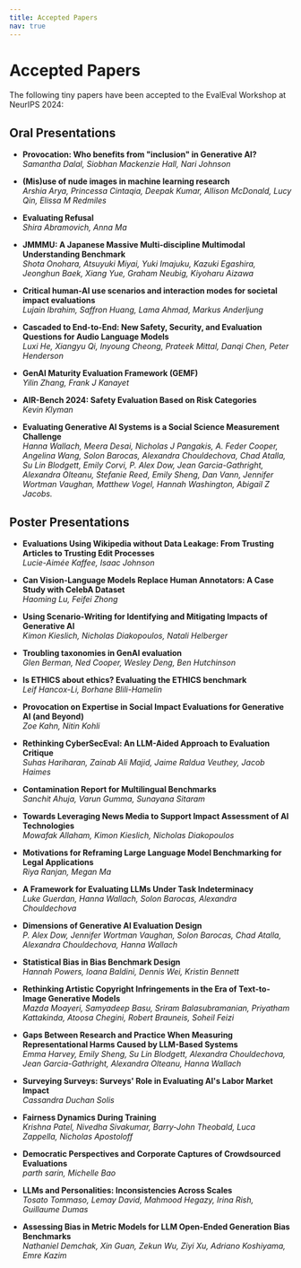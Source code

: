 ```yaml
---
title: Accepted Papers
nav: true
---
```


# Accepted Papers

The following tiny papers have been accepted to the EvalEval Workshop at NeurIPS 2024:

## Oral Presentations

* **Provocation: Who benefits from "inclusion" in Generative AI?**  
  *Samantha Dalal, Siobhan Mackenzie Hall, Nari Johnson*

* **(Mis)use of nude images in machine learning research**  
  *Arshia Arya, Princessa Cintaqia, Deepak Kumar, Allison McDonald, Lucy Qin, Elissa M Redmiles*

* **Evaluating Refusal**  
  *Shira Abramovich, Anna Ma*

* **JMMMU: A Japanese Massive Multi-discipline Multimodal Understanding Benchmark**  
  *Shota Onohara, Atsuyuki Miyai, Yuki Imajuku, Kazuki Egashira, Jeonghun Baek, Xiang Yue, Graham Neubig, Kiyoharu Aizawa*

* **Critical human-AI use scenarios and interaction modes for societal impact evaluations**  
  *Lujain Ibrahim, Saffron Huang, Lama Ahmad, Markus Anderljung*

* **Cascaded to End-to-End: New Safety, Security, and Evaluation Questions for Audio Language Models**  
  *Luxi He, Xiangyu Qi, Inyoung Cheong, Prateek Mittal, Danqi Chen, Peter Henderson*

* **GenAI Maturity Evaluation Framework (GEMF)**  
  *Yilin Zhang, Frank J Kanayet*

* **AIR-Bench 2024: Safety Evaluation Based on Risk Categories**  
  *Kevin Klyman*

* **Evaluating Generative AI Systems is a Social Science Measurement Challenge**  
  *Hanna Wallach, Meera Desai, Nicholas J Pangakis, A. Feder Cooper, Angelina Wang, Solon Barocas, Alexandra Chouldechova, Chad Atalla, Su Lin Blodgett, Emily Corvi, P. Alex Dow, Jean Garcia-Gathright, Alexandra Olteanu, Stefanie Reed, Emily Sheng, Dan Vann, Jennifer Wortman Vaughan, Matthew Vogel, Hannah Washington, Abigail Z Jacobs.*

## Poster Presentations

* **Evaluations Using Wikipedia without Data Leakage: From Trusting Articles to Trusting Edit Processes**  
  *Lucie-Aimée Kaffee, Isaac Johnson*

* **Can Vision-Language Models Replace Human Annotators: A Case Study with CelebA Dataset**  
  *Haoming Lu, Feifei Zhong*

* **Using Scenario-Writing for Identifying and Mitigating Impacts of Generative AI**  
  *Kimon Kieslich, Nicholas Diakopoulos, Natali Helberger*

* **Troubling taxonomies in GenAI evaluation**  
  *Glen Berman, Ned Cooper, Wesley Deng, Ben Hutchinson*

* **Is ETHICS about ethics? Evaluating the ETHICS benchmark**  
  *Leif Hancox-Li, Borhane Blili-Hamelin*

* **Provocation on Expertise in Social Impact Evaluations for Generative AI (and Beyond)**  
  *Zoe Kahn, Nitin Kohli*

* **Rethinking CyberSecEval: An LLM-Aided Approach to Evaluation Critique**  
  *Suhas Hariharan, Zainab Ali Majid, Jaime Raldua Veuthey, Jacob Haimes*

* **Contamination Report for Multilingual Benchmarks**  
  *Sanchit Ahuja, Varun Gumma, Sunayana Sitaram*

* **Towards Leveraging News Media to Support Impact Assessment of AI Technologies**  
  *Mowafak Allaham, Kimon Kieslich, Nicholas Diakopoulos*

* **Motivations for Reframing Large Language Model Benchmarking for Legal Applications**  
  *Riya Ranjan, Megan Ma*

* **A Framework for Evaluating LLMs Under Task Indeterminacy**  
  *Luke Guerdan, Hanna Wallach, Solon Barocas, Alexandra Chouldechova*

* **Dimensions of Generative AI Evaluation Design**  
  *P. Alex Dow, Jennifer Wortman Vaughan, Solon Barocas, Chad Atalla, Alexandra Chouldechova, Hanna Wallach*

* **Statistical Bias in Bias Benchmark Design**  
  *Hannah Powers, Ioana Baldini, Dennis Wei, Kristin Bennett*

* **Rethinking Artistic Copyright Infringements in the Era of Text-to-Image Generative Models**  
  *Mazda Moayeri, Samyadeep Basu, Sriram Balasubramanian, Priyatham Kattakinda, Atoosa Chegini, Robert Brauneis, Soheil Feizi*

* **Gaps Between Research and Practice When Measuring Representational Harms Caused by LLM-Based Systems**  
  *Emma Harvey, Emily Sheng, Su Lin Blodgett, Alexandra Chouldechova, Jean Garcia-Gathright, Alexandra Olteanu, Hanna Wallach*

* **Surveying Surveys: Surveys' Role in Evaluating AI's Labor Market Impact**  
  *Cassandra Duchan Solis*

* **Fairness Dynamics During Training**  
  *Krishna Patel, Nivedha Sivakumar, Barry-John Theobald, Luca Zappella, Nicholas Apostoloff*

* **Democratic Perspectives and Corporate Captures of Crowdsourced Evaluations**  
  *parth sarin, Michelle Bao*

* **LLMs and Personalities: Inconsistencies Across Scales**  
  *Tosato Tommaso, Lemay David, Mahmood Hegazy, Irina Rish, Guillaume Dumas*

* **Assessing Bias in Metric Models for LLM Open-Ended Generation Bias Benchmarks**  
  *Nathaniel Demchak, Xin Guan, Zekun Wu, Ziyi Xu, Adriano Koshiyama, Emre Kazim*
